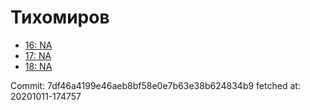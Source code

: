 # Тихомиров
- [16: NA](16.md)
- [17: NA](17.md)
- [18: NA](18.md)

Commit: 7df46a4199e46aeb8bf58e0e7b63e38b624834b9
 fetched at: 20201011-174757
